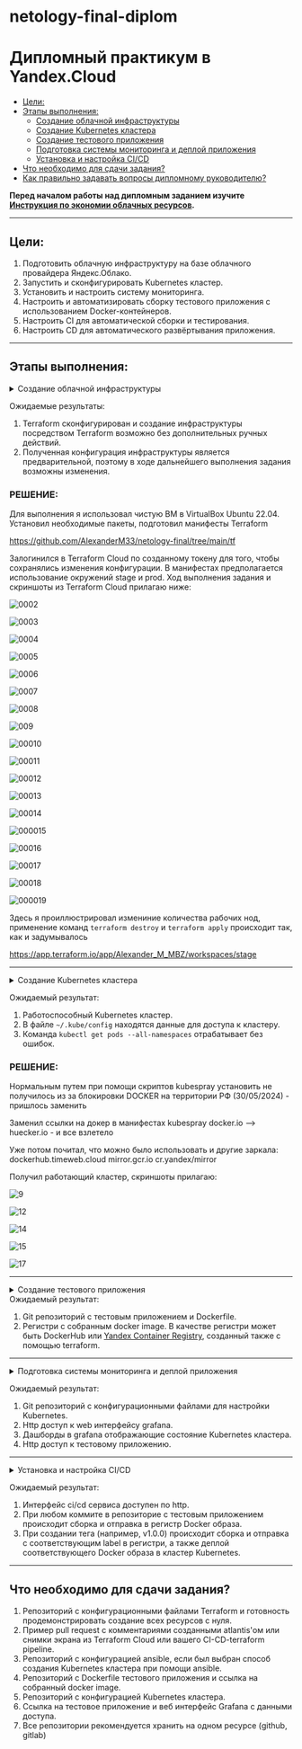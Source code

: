 # netology-final-diplom

# Дипломный практикум в Yandex.Cloud
  * [Цели:](#цели)
  * [Этапы выполнения:](#этапы-выполнения)
     * [Создание облачной инфраструктуры](#создание-облачной-инфраструктуры)
     * [Создание Kubernetes кластера](#создание-kubernetes-кластера)
     * [Создание тестового приложения](#создание-тестового-приложения)
     * [Подготовка cистемы мониторинга и деплой приложения](#подготовка-cистемы-мониторинга-и-деплой-приложения)
     * [Установка и настройка CI/CD](#установка-и-настройка-cicd)
  * [Что необходимо для сдачи задания?](#что-необходимо-для-сдачи-задания)
  * [Как правильно задавать вопросы дипломному руководителю?](#как-правильно-задавать-вопросы-дипломному-руководителю)

**Перед началом работы над дипломным заданием изучите [Инструкция по экономии облачных ресурсов](https://github.com/netology-code/devops-materials/blob/master/cloudwork.MD).**

---
## Цели:

1. Подготовить облачную инфраструктуру на базе облачного провайдера Яндекс.Облако.
2. Запустить и сконфигурировать Kubernetes кластер.
3. Установить и настроить систему мониторинга.
4. Настроить и автоматизировать сборку тестового приложения с использованием Docker-контейнеров.
5. Настроить CI для автоматической сборки и тестирования.
6. Настроить CD для автоматического развёртывания приложения.

---
## Этапы выполнения:

<details close>
<summary>Создание облачной инфраструктуры</summary>
<br>

Для начала необходимо подготовить облачную инфраструктуру в ЯО при помощи [Terraform](https://www.terraform.io/).

Особенности выполнения:

- Бюджет купона ограничен, что следует иметь в виду при проектировании инфраструктуры и использовании ресурсов;
Для облачного k8s используйте региональный мастер(неотказоустойчивый). Для self-hosted k8s минимизируйте ресурсы ВМ и долю ЦПУ. В обоих вариантах используйте прерываемые ВМ для worker nodes.
- Следует использовать версию [Terraform](https://www.terraform.io/) не старше 1.5.x .

Предварительная подготовка к установке и запуску Kubernetes кластера.

1. Создайте сервисный аккаунт, который будет в дальнейшем использоваться Terraform для работы с инфраструктурой с необходимыми и достаточными правами. Не стоит использовать права суперпользователя
2. Подготовьте [backend](https://www.terraform.io/docs/language/settings/backends/index.html) для Terraform:  
   а. Рекомендуемый вариант: S3 bucket в созданном ЯО аккаунте(создание бакета через TF)
   б. Альтернативный вариант:  [Terraform Cloud](https://app.terraform.io/)  
3. Создайте VPC с подсетями в разных зонах доступности.
4. Убедитесь, что теперь вы можете выполнить команды `terraform destroy` и `terraform apply` без дополнительных ручных действий.
5. В случае использования [Terraform Cloud](https://app.terraform.io/) в качестве [backend](https://www.terraform.io/docs/language/settings/backends/index.html) убедитесь, что применение изменений успешно проходит, используя web-интерфейс Terraform cloud.

</details>

Ожидаемые результаты:

1. Terraform сконфигурирован и создание инфраструктуры посредством Terraform возможно без дополнительных ручных действий.
2. Полученная конфигурация инфраструктуры является предварительной, поэтому в ходе дальнейшего выполнения задания возможны изменения.

   



### РЕШЕНИЕ:

Для выполнения я использовал чистую ВМ в VirtualBox Ubuntu 22.04.
Установил необходимые пакеты, подготовил манифесты Terraform

https://github.com/AlexanderM33/netology-final/tree/main/tf

Залогинился в Terraform Cloud по созданному токену для того, чтобы сохранялись изменения конфигурации.
В манифестах предполагается использование окружений stage и prod.
Ход выполнения задания и скриншоты из Terraform Cloud прилагаю ниже:


![0002](https://github.com/AlexanderM33/netology-final/assets/122460278/371879a7-e714-4298-b531-0d214dee2729)

![0003](https://github.com/AlexanderM33/netology-final/assets/122460278/cc549a97-2de8-433c-9405-123b5d2ac796)

![0004](https://github.com/AlexanderM33/netology-final/assets/122460278/e1c83d07-fd70-4ff2-b9ac-5b0f9132f697)

![0005](https://github.com/AlexanderM33/netology-final/assets/122460278/ced24631-be7f-4c68-b9ae-be5fb96b06ae)

![0006](https://github.com/AlexanderM33/netology-final/assets/122460278/df19b6db-3f65-46a3-8afa-fb89af1413f9)

![0007](https://github.com/AlexanderM33/netology-final/assets/122460278/fae65957-8aa0-4e21-bb45-0bc2be268dbe)

![0008](https://github.com/AlexanderM33/netology-final/assets/122460278/ad2275ec-2114-4381-bdad-4246ec64715c)

![009](https://github.com/AlexanderM33/netology-final/assets/122460278/c01d46d3-ec3c-4fab-a940-bb4f6326c821)

![00010](https://github.com/AlexanderM33/netology-final/assets/122460278/080af1b9-5a32-431b-b4b1-01614665e02b)

![00011](https://github.com/AlexanderM33/netology-final/assets/122460278/f27463c3-6922-4d4b-8a60-c9659f074b77)

![00012](https://github.com/AlexanderM33/netology-final/assets/122460278/8ded4504-9e73-42dc-b111-0cd054ae4cc7)

![00013](https://github.com/AlexanderM33/netology-final/assets/122460278/fc016f5a-5fd2-4844-afae-73a2ef2059ef)

![00014](https://github.com/AlexanderM33/netology-final/assets/122460278/bd5df285-77a2-46f3-b8cd-37e04fa33078)

![000015](https://github.com/AlexanderM33/netology-final/assets/122460278/909754b8-d1eb-4a8f-bd8f-f83339f76a0a)

![00016](https://github.com/AlexanderM33/netology-final/assets/122460278/d4ec91af-b268-4f7c-93f2-fee038efc097)

![00017](https://github.com/AlexanderM33/netology-final/assets/122460278/b3e2d896-b59c-407b-9088-55a33cfb3d0e)

![00018](https://github.com/AlexanderM33/netology-final/assets/122460278/8931e0a3-c44b-41d4-b11d-1fbcb58d96d0)

![000019](https://github.com/AlexanderM33/netology-final/assets/122460278/b64420f7-a040-4084-b01e-daa03b1734e4)


Здесь я проиллюстрировал измениние количества рабочих нод, применение команд `terraform destroy` и `terraform apply` происходит так, как и задумывалось

https://app.terraform.io/app/Alexander_M_MBZ/workspaces/stage




---
<details close>
<summary>Создание Kubernetes кластера</summary>
<br>


На этом этапе необходимо создать [Kubernetes](https://kubernetes.io/ru/docs/concepts/overview/what-is-kubernetes/) кластер на базе предварительно созданной инфраструктуры.   Требуется обеспечить доступ к ресурсам из Интернета.

Это можно сделать двумя способами:

1. Рекомендуемый вариант: самостоятельная установка Kubernetes кластера.  
   а. При помощи Terraform подготовить как минимум 3 виртуальных машины Compute Cloud для создания Kubernetes-кластера. Тип виртуальной машины следует выбрать самостоятельно с учётом требовании к производительности и стоимости. Если в дальнейшем поймете, что необходимо сменить тип инстанса, используйте Terraform для внесения изменений.  
   б. Подготовить [ansible](https://www.ansible.com/) конфигурации, можно воспользоваться, например [Kubespray](https://kubernetes.io/docs/setup/production-environment/tools/kubespray/)  
   в. Задеплоить Kubernetes на подготовленные ранее инстансы, в случае нехватки каких-либо ресурсов вы всегда можете создать их при помощи Terraform.
2. Альтернативный вариант: воспользуйтесь сервисом [Yandex Managed Service for Kubernetes](https://cloud.yandex.ru/services/managed-kubernetes)  
  а. С помощью terraform resource для [kubernetes](https://registry.terraform.io/providers/yandex-cloud/yandex/latest/docs/resources/kubernetes_cluster) создать **региональный** мастер kubernetes с размещением нод в разных 3 подсетях      
  б. С помощью terraform resource для [kubernetes node group](https://registry.terraform.io/providers/yandex-cloud/yandex/latest/docs/resources/kubernetes_node_group)
  
</details>

Ожидаемый результат:

1. Работоспособный Kubernetes кластер.
2. В файле `~/.kube/config` находятся данные для доступа к кластеру.
3. Команда `kubectl get pods --all-namespaces` отрабатывает без ошибок.


### РЕШЕНИЕ:

Нормальным путем при помощи скриптов kubespray установить не получилось из за блокировки DOCKER на территории РФ (30/05/2024)  - пришлось заменить 

Заменил ссылки на докер в манифестах kubespray docker.io --> huecker.io -  и все взлетело

Уже потом почитал, что можно было использовать и другие заркала:
dockerhub.timeweb.cloud
mirror.gcr.io 
cr.yandex/mirror

Получил работающий кластер, скриншоты прилагаю:

![9](https://github.com/AlexanderM33/netology-final/assets/122460278/fbd0c55e-91bc-4437-9833-5ebc62fcdd67)

![12](https://github.com/AlexanderM33/netology-final/assets/122460278/89dea242-7597-46bc-8970-a00a6f438feb)

![14](https://github.com/AlexanderM33/netology-final/assets/122460278/83989f1e-03e9-4793-aa86-aa5150d9c224)

![15](https://github.com/AlexanderM33/netology-final/assets/122460278/14b543b9-db3c-4c0d-9b91-62c5b97e772d)


![17](https://github.com/AlexanderM33/netology-final/assets/122460278/d66f2d12-310e-4e03-a7df-bef829207378)

---
<details close>
<summary>Создание тестового приложения</summary>
<br>


Для перехода к следующему этапу необходимо подготовить тестовое приложение, эмулирующее основное приложение разрабатываемое вашей компанией.

Способ подготовки:

1. Рекомендуемый вариант:  
   а. Создайте отдельный git репозиторий с простым nginx конфигом, который будет отдавать статические данные.  
   б. Подготовьте Dockerfile для создания образа приложения.  
2. Альтернативный вариант:  
   а. Используйте любой другой код, главное, чтобы был самостоятельно создан Dockerfile.

</details>
Ожидаемый результат:

1. Git репозиторий с тестовым приложением и Dockerfile.
2. Регистри с собранным docker image. В качестве регистри может быть DockerHub или [Yandex Container Registry](https://cloud.yandex.ru/services/container-registry), созданный также с помощью terraform.

---
<details close>
<summary>Подготовка cистемы мониторинга и деплой приложения</summary>
<br>


Уже должны быть готовы конфигурации для автоматического создания облачной инфраструктуры и поднятия Kubernetes кластера.  
Теперь необходимо подготовить конфигурационные файлы для настройки нашего Kubernetes кластера.

Цель:
1. Задеплоить в кластер [prometheus](https://prometheus.io/), [grafana](https://grafana.com/), [alertmanager](https://github.com/prometheus/alertmanager), [экспортер](https://github.com/prometheus/node_exporter) основных метрик Kubernetes.
2. Задеплоить тестовое приложение, например, [nginx](https://www.nginx.com/) сервер отдающий статическую страницу.

Способ выполнения:
1. Воспользовать пакетом [kube-prometheus](https://github.com/prometheus-operator/kube-prometheus), который уже включает в себя [Kubernetes оператор](https://operatorhub.io/) для [grafana](https://grafana.com/), [prometheus](https://prometheus.io/), [alertmanager](https://github.com/prometheus/alertmanager) и [node_exporter](https://github.com/prometheus/node_exporter). При желании можете собрать все эти приложения отдельно.
2. Для организации конфигурации использовать [qbec](https://qbec.io/), основанный на [jsonnet](https://jsonnet.org/). Обратите внимание на имеющиеся функции для интеграции helm конфигов и [helm charts](https://helm.sh/)
3. Если на первом этапе вы не воспользовались [Terraform Cloud](https://app.terraform.io/), то задеплойте и настройте в кластере [atlantis](https://www.runatlantis.io/) для отслеживания изменений инфраструктуры. Альтернативный вариант 3 задания: вместо Terraform Cloud или atlantis настройте на автоматический запуск и применение конфигурации terraform из вашего git-репозитория в выбранной вами CI-CD системе при любом комите в main ветку. Предоставьте скриншоты работы пайплайна из CI/CD системы.
</details>

Ожидаемый результат:
1. Git репозиторий с конфигурационными файлами для настройки Kubernetes.
2. Http доступ к web интерфейсу grafana.
3. Дашборды в grafana отображающие состояние Kubernetes кластера.
4. Http доступ к тестовому приложению.

---
<details close>
<summary>Установка и настройка CI/CD</summary>
<br>


Осталось настроить ci/cd систему для автоматической сборки docker image и деплоя приложения при изменении кода.

Цель:

1. Автоматическая сборка docker образа при коммите в репозиторий с тестовым приложением.
2. Автоматический деплой нового docker образа.

Можно использовать [teamcity](https://www.jetbrains.com/ru-ru/teamcity/), [jenkins](https://www.jenkins.io/), [GitLab CI](https://about.gitlab.com/stages-devops-lifecycle/continuous-integration/) или GitHub Actions.
</details>

Ожидаемый результат:

1. Интерфейс ci/cd сервиса доступен по http.
2. При любом коммите в репозиторие с тестовым приложением происходит сборка и отправка в регистр Docker образа.
3. При создании тега (например, v1.0.0) происходит сборка и отправка с соответствующим label в регистри, а также деплой соответствующего Docker образа в кластер Kubernetes.

---
## Что необходимо для сдачи задания?

1. Репозиторий с конфигурационными файлами Terraform и готовность продемонстрировать создание всех ресурсов с нуля.
2. Пример pull request с комментариями созданными atlantis'ом или снимки экрана из Terraform Cloud или вашего CI-CD-terraform pipeline.
3. Репозиторий с конфигурацией ansible, если был выбран способ создания Kubernetes кластера при помощи ansible.
4. Репозиторий с Dockerfile тестового приложения и ссылка на собранный docker image.
5. Репозиторий с конфигурацией Kubernetes кластера.
6. Ссылка на тестовое приложение и веб интерфейс Grafana с данными доступа.
7. Все репозитории рекомендуется хранить на одном ресурсе (github, gitlab)

